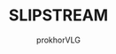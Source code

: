 ---
title: "SLIPSTREAM"
excerpt: "Instead of medical development focused on keeping people alive for as long as possible with little regard for whether that life is still worth living, little worth is ever placed on the length of a life. Instead, medical researchers and doctors remain focused on developing ways of improving the quality of the life people already have, since a post-scarcity society limited by its population demands it."
author: "prokhorVLG"

raw: slipstream
permalink: /codex/technology/infrastructure/slipstream/
layout: blank_page

page_highlight: "#0088ff"
image: "/assets/images/codex/slipstream.png"

page_features: [
                {
                  type: 'codexHead', init: {
                    id: 'codexHead',

                    toc: [ 
                      { title: '-', url: '-' },
                    ],
                    no_toc: true,

                    title: "SLIPSTREAM",
                    flavor: "",
                    flavor_url: '',

                    description: "<p class='text-left'>As much as medical science deals with technology, it is also married with facets of philosophy. Much like with any civilization, the direction medical science took in Unturned Stones was largely dictated by the values of its society.</p>

                    <p class='text-left'>Instead of medical development focused on keeping people alive for as long as possible with little regard for whether that life is still worth living, little worth is ever placed on the length of a life. Instead, medical researchers and doctors remain focused on developing ways of improving the quality of the life people already have, since a post-scarcity society limited by its population demands it.</p>

                    <p class='text-left'>The result is that most people look and feel 50 when they drop dead deep into their 80s. Whether that is a preferable direction to take or not is something you'll have to decide for yourself.</p>",

                    image: "/assets/images/codex/slipstream.png",
                    imageBlurb: "--",
                    lower_clear: 'codexLowerClear', 
                    lower_nothing: 'codexLowerNothing', 
                  }
                },
                {
                  type: 'scrollerBlock', init: {
                    id: 'slipstreamScroller',
                    scroller_one: 'scroller-slipstream-1 hcdRight',
                    scroller_two: 'scroller-slipstream-2 hcdRight',
                    content: "<h2 class='font-code-l center scrollerBlockHomeHeader'>It was <span class='color-slipstream'>supposed</span> to bring the world closer together.</span></h2>",
                  } 
                },
                {
                  type: 'paddingBar', init: {
                    size: '60px',
                  }
                },
              ]
---